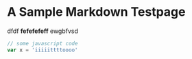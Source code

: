 # A Sample Markdown Testpage

dfdf **fefefefeff** ewgbfvsd

```javascript
// some javascript code
var x = 'iiiiittttoooo'
```
